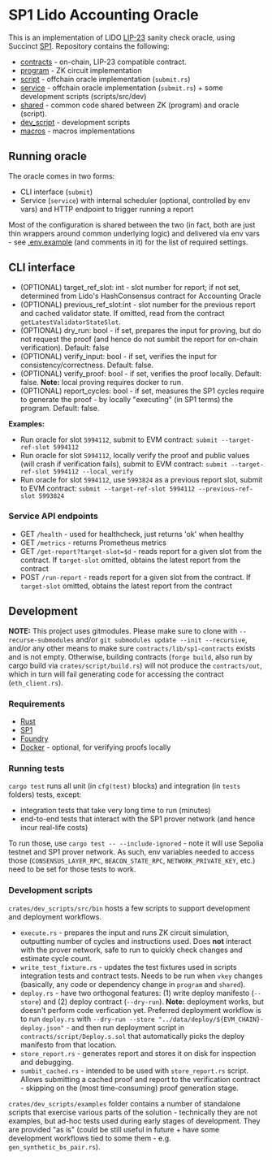 # SP1 Lido Accounting Oracle

This is an implementation of LIDO [LIP-23][lip-23] sanity check oracle, using Succinct [SP1][sp1]. 
Repository contains the following:

* [contracts](contracts) - on-chain, LIP-23 compatible contract.
* [program](crates/program) - ZK circuit implementation
* [script](crates/script) - offchain oracle implementation (`submit.rs`)
* [service](crates/service) - offchain oracle implementation (`submit.rs`) + some development scripts (scripts/src/dev)
* [shared](crates/shared) - common code shared between ZK (program) and oracle (script).
* [dev_script](crates/dev_script/) - development scripts
* [macros](crates/macros/) - macros implementations

[lip-23]: https://github.com/lidofinance/lido-improvement-proposals/blob/develop/LIPS/lip-23.md
[sp1]: https://github.com/succinctlabs

## Running oracle

The oracle comes in two forms:
* CLI interface (`submit`)
* Service (`service`) with internal scheduler (optional, controlled by env vars) and HTTP endpoint to trigger running a report

Most of the configuration is shared between the two (in fact, both are just thin wrappers around common underlying logic) and
delivered via env vars - see [.env.example](.env.example) (and comments in it) for the list of required settings.

## CLI interface
* (OPTIONAL) target_ref_slot: int - slot number for report; if not set, determined from Lido's HashConsensus contract for Accounting Oracle
* (OPTIONAL) previous_ref_slot:int - slot number for the previous report and cached validator state. If omitted, read from the contract `getLatestValidatorStateSlot`.
* (OPTIONAL) dry_run: bool - if set, prepares the input for proving, but do not request the proof (and hence do not sumbit the report for on-chain verification). Default: false
* (OPTIONAL) verify_input: bool - if set, verifies the input for consistency/correctness. Default: false.
* (OPTIONAL) verify_proof: bool - if set, verifies the proof locally. Default: false. **Note:** local proving requires docker to run.
* (OPTIONAL) report_cycles: bool - if set, measures the SP1 cycles require to generate the proof - by locally "executing" (in SP1 terms) the program. Default: false.

**Examples:**

* Run oracle for slot `5994112`, submit to EVM contract: `submit --target-ref-slot 5994112`
* Run oracle for slot `5994112`, locally verify the proof and public values (will crash if verification fails), submit to EVM contract: `submit --target-ref-slot 5994112 --local_verify`
* Run oracle for slot `5994112`, use `5993824` as a previous report slot, submit to EVM contract: `submit --target-ref-slot 5994112 --previous-ref-slot 5993824`

### Service API endpoints

* GET `/health` - used for healthcheck, just returns 'ok' when healthy
* GET `/metrics` - returns Prometheus metrics
* GET `/get-report?target-slot=$d` - reads report for a given slot from the contract. If `target-slot` omitted, obtains the latest report from the contract
* POST `/run-report` - reads report for a given slot from the contract. If `target-slot` omitted, obtains the latest report from the contract


## Development

**NOTE:** This project uses gitmodules. Please make sure to clone with `--recurse-submodules` and/or 
`git submodules update --init --recursive`, and/or any other means to make sure `contracts/lib/sp1-contracts` exists
and is not empty. Otherwise, building contracts (`forge build`, also run by cargo build via `crates/script/build.rs`)
will not produce the `contracts/out`, which in turn will fail generating code for accessing the contract (`eth_client.rs`).

### Requirements

- [Rust](https://rustup.rs/)
- [SP1](https://succinctlabs.github.io/sp1/getting-started/install.html)
- [Foundry](https://book.getfoundry.sh/getting-started/installation)
- [Docker](https://docs.docker.com/get-started/get-docker/) - optional, for verifying proofs locally

### Running tests

`cargo test` runs all unit (in `cfg(test)` blocks) and integration (in `tests` folders) tests, except:
* integration tests that take very long time to run (minutes)
* end-to-end tests that interact with the SP1 prover network (and hence incur real-life costs)

To run those, use `cargo test -- --include-ignored` - note it will use Sepolia testnet and SP1 prover network. As such,
env variables needed to access those (`CONSENSUS_LAYER_RPC`, `BEACON_STATE_RPC`, `NETWORK_PRIVATE_KEY`, etc.) need to be
set for those tests to work.

### Development scripts

`crates/dev_scripts/src/bin` hosts a few scripts to support development and deployment workflows. 

* `execute.rs` - prepares the input and runs ZK circuit simulation, outputting number of cycles and instructions used.
Does **not** interact with the prover network, safe to run to quickly check changes and estimate cycle count.
* `write_test_fixture.rs` - updates the test fixtures used in scripts integration tests and contract tests. Needs to 
be run when `vkey` changes (basically, any code or dependency change in `program` and `shared`).
* `deploy.rs` - have two orthogonal features: (1) write deploy manifesto (`--store`) and (2) deploy contract (`--dry-run`).
**Note:** deployment works, but doesn't perform code verfication yet. Preferred deployment workflow is to run `deploy.rs`
with `--dry-run --store "../data/deploy/${EVM_CHAIN}-deploy.json"` - and then run deployment script in `contracts/script/Deploy.s.sol`
that automatically picks the deploy manifesto from that location.
* `store_report.rs` - generates report and stores it on disk for inspection and debugging.
* `sumbit_cached.rs` - intended to be used with `store_report.rs` script. Allows submitting a cached proof
and report to the verification contract - skipping on the (most time-consuming) proof generation stage.

`crates/dev_scripts/examples` folder contains a number of standalone scripts that exercise various parts of the solution -
technically they are not examples, but ad-hoc tests used during early stages of development. They are provided "as is"
(could be still useful in future + have some development workflows tied to some them - e.g. `gen_synthetic_bs_pair.rs`).